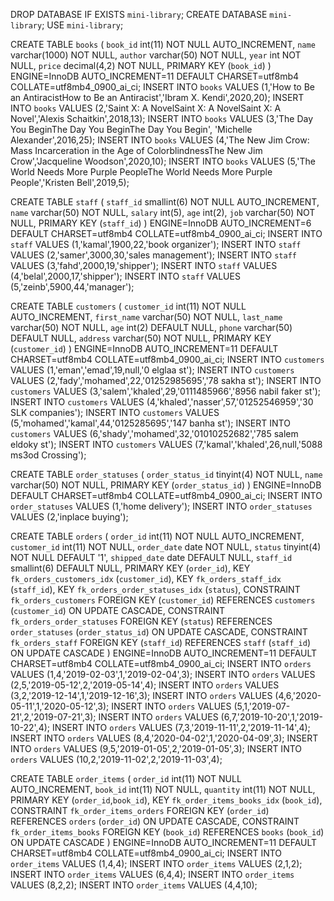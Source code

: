 DROP DATABASE IF EXISTS `mini-library`;
CREATE DATABASE `mini-library`;
USE `mini-library`;

CREATE TABLE `books` (
  `book_id` int(11) NOT NULL AUTO_INCREMENT,
  `name` varchar(1000) NOT NULL,
  `author` varchar(50) NOT NULL,
  `year` int NOT NULL,
  `price` decimal(4,2) NOT NULL,
  PRIMARY KEY (`book_id`)
) ENGINE=InnoDB AUTO_INCREMENT=11 DEFAULT CHARSET=utf8mb4 COLLATE=utf8mb4_0900_ai_ci;
INSERT INTO `books` VALUES (1,'How to Be an AntiracistHow to Be an Antiracist','Ibram X. Kendi',2020,20);
INSERT INTO `books` VALUES (2,'Saint X: A NovelSaint X: A NovelSaint X: A Novel','Alexis Schaitkin',2018,13);
INSERT INTO `books` VALUES (3,'The Day You BeginThe Day You BeginThe Day You Begin', 'Michelle Alexander',2016,25);
INSERT INTO `books` VALUES (4,'The New Jim Crow: Mass Incarceration in the Age of ColorblindnessThe New Jim Crow','Jacqueline Woodson',2020,10);
INSERT INTO `books` VALUES (5,'The World Needs More Purple PeopleThe World Needs More Purple People','Kristen Bell',2019,5);


CREATE TABLE `staff` (
  `staff_id` smallint(6) NOT NULL AUTO_INCREMENT,
  `name` varchar(50) NOT NULL,
  `salary` int(5),
  `age` int(2),
  `job` varchar(50) NOT NULL,
  PRIMARY KEY (`staff_id`)
) ENGINE=InnoDB AUTO_INCREMENT=6 DEFAULT CHARSET=utf8mb4 COLLATE=utf8mb4_0900_ai_ci;
INSERT INTO `staff` VALUES (1,'kamal',1900,22,'book organizer');
INSERT INTO `staff` VALUES (2,'samer',3000,30,'sales management');
INSERT INTO `staff` VALUES (3,'fahd',2000,19,'shipper');
INSERT INTO `staff` VALUES (4,'belal',2000,17,'shipper');
INSERT INTO `staff` VALUES (5,'zeinb',5900,44,'manager');


CREATE TABLE `customers` (
  `customer_id` int(11) NOT NULL AUTO_INCREMENT,
  `first_name` varchar(50) NOT NULL,
  `last_name` varchar(50) NOT NULL,
  `age` int(2) DEFAULT NULL,
  `phone` varchar(50) DEFAULT NULL,
  `address` varchar(50) NOT NULL,
  PRIMARY KEY (`customer_id`)
) ENGINE=InnoDB AUTO_INCREMENT=11 DEFAULT CHARSET=utf8mb4 COLLATE=utf8mb4_0900_ai_ci;
INSERT INTO `customers` VALUES (1,'eman','emad',19,null,'0 elglaa st');
INSERT INTO `customers` VALUES (2,'fady','mohamed',22,'01252985695','78 sakha st');
INSERT INTO `customers` VALUES (3,'salem','khaled',29,'0111485966','8956 nabil faker st');
INSERT INTO `customers` VALUES (4,'khaled','nasser',57,'01252546959','30 SLK companies');
INSERT INTO `customers` VALUES (5,'mohamed','kamal',44,'0125285695','147 banha st');
INSERT INTO `customers` VALUES (6,'shady','mohamed',32,'01010252682','785 salem eldoky st');
INSERT INTO `customers` VALUES (7,'kamal','khaled',26,null,'5088 ms3od Crossing');



CREATE TABLE `order_statuses` (
  `order_status_id` tinyint(4) NOT NULL,
  `name` varchar(50) NOT NULL,
  PRIMARY KEY (`order_status_id`)
) ENGINE=InnoDB DEFAULT CHARSET=utf8mb4 COLLATE=utf8mb4_0900_ai_ci;
INSERT INTO `order_statuses` VALUES (1,'home delivery');
INSERT INTO `order_statuses` VALUES (2,'inplace buying');


CREATE TABLE `orders` (
  `order_id` int(11) NOT NULL AUTO_INCREMENT,
  `customer_id` int(11) NOT NULL,
  `order_date` date NOT NULL,
  `status` tinyint(4) NOT NULL DEFAULT '1',
  `shipped_date` date DEFAULT NULL,
  `staff_id` smallint(6) DEFAULT NULL,
  PRIMARY KEY (`order_id`),
  KEY `fk_orders_customers_idx` (`customer_id`),
  KEY `fk_orders_staff_idx` (`staff_id`),
  KEY `fk_orders_order_statuses_idx` (`status`),
  CONSTRAINT `fk_orders_customers` FOREIGN KEY (`customer_id`) REFERENCES `customers` (`customer_id`) ON UPDATE CASCADE,
  CONSTRAINT `fk_orders_order_statuses` FOREIGN KEY (`status`) REFERENCES `order_statuses` (`order_status_id`) ON UPDATE CASCADE,
  CONSTRAINT `fk_orders_staff` FOREIGN KEY (`staff_id`) REFERENCES `staff` (`staff_id`) ON UPDATE CASCADE
) ENGINE=InnoDB AUTO_INCREMENT=11 DEFAULT CHARSET=utf8mb4 COLLATE=utf8mb4_0900_ai_ci;
INSERT INTO `orders` VALUES (1,4,'2019-02-03',1,'2019-02-04',3);
INSERT INTO `orders` VALUES (2,5,'2019-05-12',2,'2019-05-14',4);
INSERT INTO `orders` VALUES (3,2,'2019-12-14',1,'2019-12-16',3);
INSERT INTO `orders` VALUES (4,6,'2020-05-11',1,'2020-05-12',3);
INSERT INTO `orders` VALUES (5,1,'2019-07-21',2,'2019-07-21',3);
INSERT INTO `orders` VALUES (6,7,'2019-10-20',1,'2019-10-22',4);
INSERT INTO `orders` VALUES (7,3,'2019-11-11',2,'2019-11-14',4);
INSERT INTO `orders` VALUES (8,4,'2020-04-02',1,'2020-04-09',3);
INSERT INTO `orders` VALUES (9,5,'2019-01-05',2,'2019-01-05',3);
INSERT INTO `orders` VALUES (10,2,'2019-11-02',2,'2019-11-03',4);

CREATE TABLE `order_items` (
  `order_id` int(11) NOT NULL AUTO_INCREMENT,
  `book_id` int(11) NOT NULL,
  `quantity` int(11) NOT NULL,
  PRIMARY KEY (`order_id`,`book_id`),
  KEY `fk_order_items_books_idx` (`book_id`),
  CONSTRAINT `fk_order_items_orders` FOREIGN KEY (`order_id`) REFERENCES `orders` (`order_id`) ON UPDATE CASCADE,
  CONSTRAINT `fk_order_items_books` FOREIGN KEY (`book_id`) REFERENCES `books` (`book_id`) ON UPDATE CASCADE
) ENGINE=InnoDB AUTO_INCREMENT=11 DEFAULT CHARSET=utf8mb4 COLLATE=utf8mb4_0900_ai_ci;
INSERT INTO `order_items` VALUES (1,4,4);
INSERT INTO `order_items` VALUES (2,1,2);
INSERT INTO `order_items` VALUES (6,4,4);
INSERT INTO `order_items` VALUES (8,2,2);
INSERT INTO `order_items` VALUES (4,4,10);
